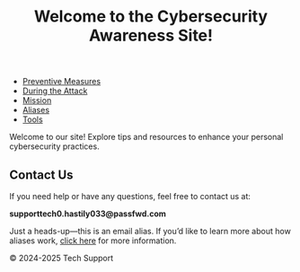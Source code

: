 <!DOCTYPE html>
<html lang="en">
<head>
    <meta charset="UTF-8">
    <meta name="viewport" content="width=device-width, initial-scale=1.0">
    <title>Cybersecurity Awareness | Your Guide to Digital Safety</title>
    <script src="header.js" defer></script>
    <link rel="stylesheet" href="styles.css">
</head>
<body>
    <header>
        <h1>Welcome to the Cybersecurity Awareness Site!</h1>
    </header>
    <nav>
        <ul>
            <li><a href="preventive.html">Preventive Measures</a></li>
            <li><a href="during.html">During the Attack</a></li>
            <li><a href="mission.html">Mission</a></li>
            <li><a href="aliases.html">Aliases</a></li>
            <li><a href="tools.html">Tools</a></li>
        </ul>
    </nav>
    <main>
        <section class="intro">
            <p>Welcome to our site! Explore tips and resources to enhance your personal cybersecurity practices.</p>
        </section>
        <section class="contact">
            <h2>Contact Us</h2>
            <p>If you need help or have any questions, feel free to contact us at:</p>
            <p><strong>supporttech0.hastily033@passfwd.com</strong></p>
            <p>Just a heads-up—this is an email alias. If you’d like to learn more about how aliases work, <a href="aliases.html">click here</a> for more information.</p>
        </section>
    </main>
    <footer>
        <p>&copy; 2024-2025 Tech Support</p>
    </footer>
</body>
</html>
